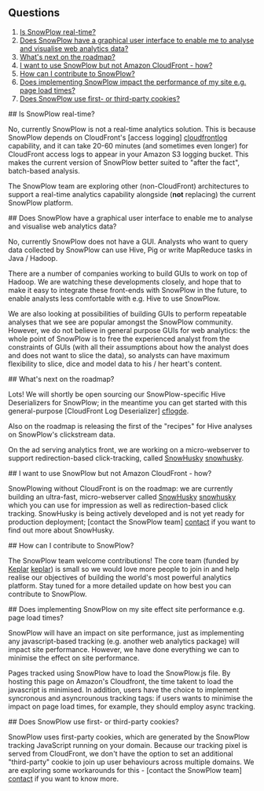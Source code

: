 ## Questions

1. [Is SnowPlow real-time?](#rt)
2. [Does SnowPlow have a graphical user interface to enable me to analyse and visualise web analytics data?](#gui)
3. [What's next on the roadmap?](#roadmap)
4. [I want to use SnowPlow but not Amazon CloudFront - how?](#nocloudfront)
5. [How can I contribute to SnowPlow?](#contribute)
6. [Does implementing SnowPlow impact the performance of my site e.g. page load times?](#performance)
7. [Does SnowPlow use first- or third-party cookies?](#cookies)

<a name="rt"/>
## Is SnowPlow real-time?

No, currently SnowPlow is not a real-time analytics solution. This is because SnowPlow depends on CloudFront's [access logging] [cloudfrontlog] capability, and it can take 20-60 minutes (and sometimes even longer) for CloudFront access logs to appear in your Amazon S3 logging bucket. This makes the current version of SnowPlow better suited to "after the fact", batch-based analysis.

The SnowPlow team are exploring other (non-CloudFront) architectures to support a real-time analytics capability alongside (**not** replacing) the current SnowPlow platform.

<a name="gui"/>
## Does SnowPlow have a graphical user interface to enable me to analyse and visualise web analytics data?

No, currently SnowPlow does not have a GUI. Analysts who want to query data collected by SnowPlow can use Hive, Pig or write MapReduce tasks in Java / Hadoop.

There are a number of companies working to build GUIs to work on top of Hadoop. We are watching these developments closely, and hope that to make it easy to integrate these front-ends with SnowPlow in the future, to enable analysts less comfortable with e.g. Hive to use SnowPlow.

We are also looking at possibilities of building GUIs to perform repeatable analyses that we see are popular amongst the SnowPlow community. However, we do not believe in general purpose GUIs for web analytics: the whole point of SnowPlow is to free the experienced analyst from the constraints of GUIs (with all their assumptions about how the analyst does and does not want to slice the data), so analysts can have maximum flexibility to slice, dice and model data to his / her heart's content.

<a name="roadmap"/>
## What's next on the roadmap?

Lots! We will shortly be open sourcing our SnowPlow-specific Hive Deserializers for SnowPlow; in the meantime you can get started with this general-purpose [CloudFront Log Deserializer] [cflogde].

Also on the roadmap is releasing the first of the "recipes" for Hive analyses on SnowPlow's clickstream data.

On the ad serving analytics front, we are working on a micro-webserver to support redirection-based click-tracking, called [SnowHusky] [snowhusky].

<a name="nocloudfront"/>
## I want to use SnowPlow but not Amazon CloudFront - how?

SnowPlowing without CloudFront is on the roadmap: we are currently building an ultra-fast, micro-webserver called [SnowHusky] [snowhusky] which you can use for impression as well as redirection-based click tracking. SnowHusky is being actively developed and is not yet ready for production deployment; [contact the SnowPlow team] [contact] if you want to find out more about SnowHusky.

<a name="contribute" />
## How can I contribute to SnowPlow?

The SnowPlow team welcome contributions! The core team (funded by [Keplar] [keplar]) is small so we would love more people to join in and help realise our objectives of building the world's most powerful analytics platform. Stay tuned for a more detailed update on how best you can contribute to SnowPlow. 

<a name="performance"/>
## Does implementing SnowPlow on my site effect site performance e.g. page load times?

SnowPlow will have an impact on site performance, just as implementing any javascript-based tracking (e.g. another web analytics package) will impact site performance. However, we have done everything we can to minimise the effect on site performance.

Pages tracked using SnowPlow have to load the SnowPlow.js file. By hosting this page on Amazon's Cloudfront, the time takent to load the javascript is minimised. In addition, users have the choice to implement syncronous and asyncrounous tracking tags: if users wants to minimise the impact on page load times, for example, they should employ async tracking.

<a name="cookies"/>
## Does SnowPlow use first- or third-party cookies?

SnowPlow uses first-party cookies, which are generated by the SnowPlow tracking JavaScript running on your domain. Because our tracking pixel is served from CloudFront, we don't have the option to set an additional "third-party" cookie to join up user behaviours across multiple domains. We are exploring some workarounds for this - [contact the SnowPlow team] [contact] if you want to know more.

[cloudfrontlog]: http://aws.amazon.com/cloudfront/faqs/#Can_I_get_access_to_request_logs_for_content_delivered_through_CloudFront
[snowhusky]: https://github.com/snowplow/snowhusky
[cflogde]: https://github.com/snowplow/cloudfront-log-deserializer
[contact]: mailto:snowplow@keplarllp.com 
[keplar]: http://www.keplarllp.com